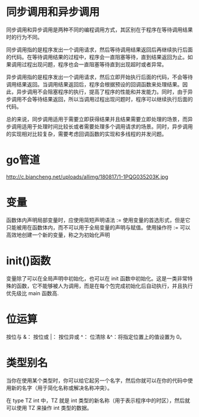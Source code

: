 # 同步调用和异步调用
同步调用和异步调用是两种不同的编程调用方式，其区别在于程序在等待调用结果时的行为不同。

同步调用指的是程序发出一个调用请求，然后等待调用结果返回后再继续执行后面的代码。在等待调用结果的过程中，程序会一直阻塞等待，直到结果返回为止。如果调用过程出现问题，程序也会一直阻塞等待直到出现超时或者异常。

异步调用指的是程序发出一个调用请求，然后立即开始执行后面的代码，不会等待调用结果返回。当调用结果返回后，程序会根据预设的回调函数来处理结果。因此，异步调用不会阻塞程序的执行，提高了程序的性能和并发能力。同时，由于异步调用不会等待结果返回，所以当调用过程出现问题时，程序可以继续执行后面的代码。

总的来说，同步调用适用于需要立即获得结果并且结果需要立即处理的场景，而异步调用适用于处理时间比较长或者需要处理多个调用请求的场景。同时，异步调用的实现相对比较复杂，需要考虑回调函数的实现和多线程的并发问题。

# go管道
http://c.biancheng.net/uploads/allimg/180817/1-1PQG035203K.jpg

# 变量
函数体内声明局部变量时，应使用简短声明语法 := 使用变量的首选形式，但是它只能被用在函数体内，而不可以用于全局变量的声明与赋值。使用操作符 := 可以高效地创建一个新的变量，称之为初始化声明

# init()函数
变量除了可以在全局声明中初始化，也可以在 init 函数中初始化。这是一类非常特殊的函数，它不能够被人为调用，而是在每个包完成初始化后自动执行，并且执行优先级比 main 函数高.

# 位运算
按位与 &：
按位或 |：
按位异或 ^：
位清除 &^：将指定位置上的值设置为 0。

# 类型别名
当你在使用某个类型时，你可以给它起另一个名字，然后你就可以在你的代码中使用新的名字（用于简化名称或解决名称冲突）。

在 type TZ int 中，TZ 就是 int 类型的新名称（用于表示程序中的时区），然后就可以使用 TZ 来操作 int 类型的数据。